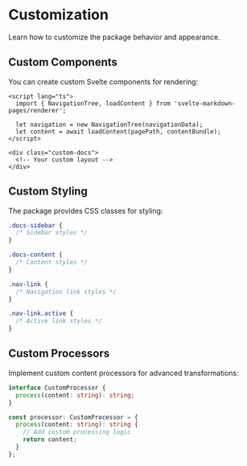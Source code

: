 # Customization

Learn how to customize the package behavior and appearance.

## Custom Components

You can create custom Svelte components for rendering:

```svelte
<script lang="ts">
  import { NavigationTree, loadContent } from 'svelte-markdown-pages/renderer';
  
  let navigation = new NavigationTree(navigationData);
  let content = await loadContent(pagePath, contentBundle);
</script>

<div class="custom-docs">
  <!-- Your custom layout -->
</div>
```

## Custom Styling

The package provides CSS classes for styling:

```css
.docs-sidebar {
  /* Sidebar styles */
}

.docs-content {
  /* Content styles */
}

.nav-link {
  /* Navigation link styles */
}

.nav-link.active {
  /* Active link styles */
}
```

## Custom Processors

Implement custom content processors for advanced transformations:

```typescript
interface CustomProcessor {
  process(content: string): string;
}

const processor: CustomProcessor = {
  process(content: string): string {
    // Add custom processing logic
    return content;
  }
};
```